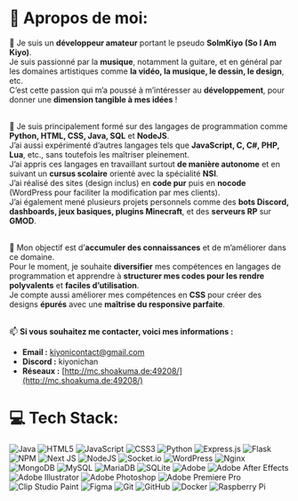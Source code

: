 # 🦊 **Apropos de moi:**

📍 Je suis un **développeur amateur** portant le pseudo **SoImKiyo (So I Am Kiyo)**.<br>
Je suis passionné par la **musique**, notamment la guitare, et en général par les domaines artistiques comme **la vidéo, la musique, le dessin, le design**, etc.<br>
C’est cette passion qui m’a poussé à m’intéresser au **développement**, pour donner une **dimension tangible à mes idées** !<br><br>

💽 Je suis principalement formé sur des langages de programmation comme **Python, HTML, CSS, Java, SQL** et **NodeJS**.<br>
J’ai aussi expérimenté d’autres langages tels que **JavaScript, C, C#, PHP, Lua**, etc., sans toutefois les maîtriser pleinement.<br>
J’ai appris ces langages en travaillant surtout **de manière autonome** et en suivant un **cursus scolaire** orienté avec la spécialité **NSI**.<br>
J’ai réalisé des sites (design inclus) en **code pur** puis en **nocode** (WordPress pour faciliter la modification par mes clients).<br>
J’ai également mené plusieurs projets personnels comme des **bots Discord, dashboards, jeux basiques, plugins Minecraft**, et des **serveurs RP** sur **GMOD**.<br><br>

🛫 Mon objectif est d’**accumuler des connaissances** et de m’améliorer dans ce domaine.<br>
Pour le moment, je souhaite **diversifier** mes compétences en langages de programmation et apprendre à **structurer mes codes pour les rendre polyvalents** et **faciles d’utilisation**.<br>
Je compte aussi améliorer mes compétences en **CSS** pour créer des designs **épurés** avec une **maîtrise du responsive parfaite**.<br><br>

📫 **Si vous souhaitez me contacter, voici mes informations :**<br>
* **Email :** kiyonicontact@gmail.com<br>
* **Discord :** kiyonichan<br>
* **Réseaux :** [http://mc.shoakuma.de:49208/](http://mc.shoakuma.de:49208/)

# 💻 Tech Stack:
![Java](https://img.shields.io/badge/java-%23ED8B00.svg?style=flat&logo=openjdk&logoColor=white) ![HTML5](https://img.shields.io/badge/html5-%23E34F26.svg?style=flat&logo=html5&logoColor=white) ![JavaScript](https://img.shields.io/badge/javascript-%23323330.svg?style=flat&logo=javascript&logoColor=%23F7DF1E) ![CSS3](https://img.shields.io/badge/css3-%231572B6.svg?style=flat&logo=css3&logoColor=white) ![Python](https://img.shields.io/badge/python-3670A0?style=flat&logo=python&logoColor=ffdd54) ![Express.js](https://img.shields.io/badge/express.js-%23404d59.svg?style=flat&logo=express&logoColor=%2361DAFB) ![Flask](https://img.shields.io/badge/flask-%23000.svg?style=flat&logo=flask&logoColor=white) ![NPM](https://img.shields.io/badge/NPM-%23CB3837.svg?style=flat&logo=npm&logoColor=white) ![Next JS](https://img.shields.io/badge/Next-black?style=flat&logo=next.js&logoColor=white) ![NodeJS](https://img.shields.io/badge/node.js-6DA55F?style=flat&logo=node.js&logoColor=white) ![Socket.io](https://img.shields.io/badge/Socket.io-black?style=flat&logo=socket.io&badgeColor=010101) ![WordPress](https://img.shields.io/badge/WordPress-%23117AC9.svg?style=flat&logo=WordPress&logoColor=white) ![Nginx](https://img.shields.io/badge/nginx-%23009639.svg?style=flat&logo=nginx&logoColor=white) ![MongoDB](https://img.shields.io/badge/MongoDB-%234ea94b.svg?style=flat&logo=mongodb&logoColor=white) ![MySQL](https://img.shields.io/badge/mysql-4479A1.svg?style=flat&logo=mysql&logoColor=white) ![MariaDB](https://img.shields.io/badge/MariaDB-003545?style=flat&logo=mariadb&logoColor=white) ![SQLite](https://img.shields.io/badge/sqlite-%2307405e.svg?style=flat&logo=sqlite&logoColor=white) ![Adobe](https://img.shields.io/badge/adobe-%23FF0000.svg?style=flat&logo=adobe&logoColor=white) ![Adobe After Effects](https://img.shields.io/badge/Adobe%20After%20Effects-9999FF.svg?style=flat&logo=Adobe%20After%20Effects&logoColor=white) ![Adobe Illustrator](https://img.shields.io/badge/adobe%20illustrator-%23FF9A00.svg?style=flat&logo=adobe%20illustrator&logoColor=white) ![Adobe Photoshop](https://img.shields.io/badge/adobe%20photoshop-%2331A8FF.svg?style=flat&logo=adobe%20photoshop&logoColor=white) ![Adobe Premiere Pro](https://img.shields.io/badge/Adobe%20Premiere%20Pro-9999FF.svg?style=flat&logo=Adobe%20Premiere%20Pro&logoColor=white) ![Clip Studio Paint](https://img.shields.io/badge/ClipStudioPaint-%23CFD3D3.svg?style=flat&logo=ClipStudioPaint&logoColor=white) ![Figma](https://img.shields.io/badge/figma-%23F24E1E.svg?style=flat&logo=figma&logoColor=white) ![Git](https://img.shields.io/badge/git-%23F05033.svg?style=flat&logo=git&logoColor=white) ![GitHub](https://img.shields.io/badge/github-%23121011.svg?style=flat&logo=github&logoColor=white) ![Docker](https://img.shields.io/badge/docker-%230db7ed.svg?style=flat&logo=docker&logoColor=white) ![Raspberry Pi](https://img.shields.io/badge/-Raspberry_Pi-C51A4A?style=flat&logo=Raspberry-Pi)

